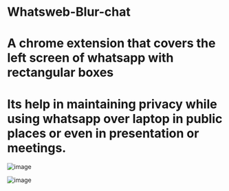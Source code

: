 # Whatsweb-Blur-chat

# A chrome extension that covers the left screen of whatsapp with rectangular boxes 

# Its  help in maintaining privacy while using whatsapp over laptop in public places or even in presentation or meetings. 

![image](https://github.com/vikashchand/Whatsweb-Blur-chat/assets/72156896/e6657b30-d19e-4f87-ae87-447eece302e9)

![image](https://github.com/vikashchand/Whatsweb-Blur-chat/assets/72156896/f92c8743-3882-4df6-91e9-c77b4e373274)

